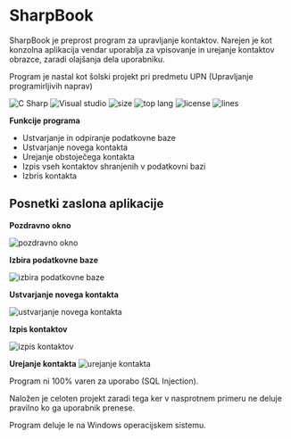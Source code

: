 # SharpBook

SharpBook je preprost program za upravljanje kontaktov. Narejen je kot konzolna aplikacija vendar uporablja za vpisovanje in urejanje kontaktov obrazce, zaradi olajšanja dela uporabniku. 

Program je nastal kot šolski projekt pri predmetu UPN (Upravljanje programirljivih naprav)

![C Sharp](https://img.shields.io/badge/-C%20Sharp-239120?style=flat-square&logo=c-sharp&logoColor=white)
![Visual studio](https://img.shields.io/badge/-Visual%20Studio-5C2D91?style=flat-square&logo=visual-studio&logoColor=white)
![size](https://img.shields.io/github/languages/code-size/patik123/SharpBook)
![top lang](https://img.shields.io/github/languages/top/patik123/Sharpbook)
![license](https://img.shields.io/github/license/patik123/SharpBook)
![lines](https://img.shields.io/tokei/lines/github/patik123/Sharpbook)

**Funkcije programa**

- Ustvarjanje in odpiranje podatkovne baze
- Ustvarjanje novega kontakta
- Urejanje obstoječega kontakta
- Izpis vseh kontaktov shranjenih v podatkovni bazi
- Izbris kontakta




## Posnetki zaslona aplikacije

**Pozdravno okno**

![pozdravno okno](https://user-images.githubusercontent.com/69119220/116280166-b2145580-a788-11eb-8302-1c4a2fae77d0.png)

**Izbira podatkovne baze**

![izbira podatkovne baze](https://user-images.githubusercontent.com/69119220/116280397-e9830200-a788-11eb-9654-f07a63a68f98.png)

**Ustvarjanje novega kontakta**

![ustvarjanje novega kontakta](https://user-images.githubusercontent.com/69119220/116280600-23540880-a789-11eb-888e-86dfff1c36de.png)

**Izpis kontaktov**

![izpis kontaktov](https://user-images.githubusercontent.com/69119220/116281065-9bbac980-a789-11eb-82b7-c3422d3c769b.png)

**Urejanje kontakta**
![urejanje kontakta](https://user-images.githubusercontent.com/69119220/116281277-d7ee2a00-a789-11eb-88f0-fffb2f74d8a3.png)


Program ni 100% varen za uporabo (SQL Injection).


Naložen je celoten projekt zaradi tega ker v nasprotnem primeru ne deluje pravilno ko ga uporabnik prenese.


Program deluje le na Windows operacijskem sistemu.
